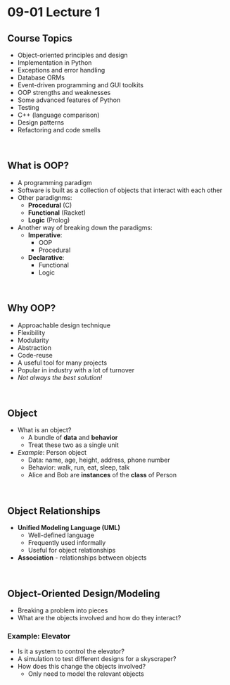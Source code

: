 # 09-01 Lecture 1

## Course Topics

- Object-oriented principles and design
- Implementation in Python
- Exceptions and error handling
- Database ORMs
- Event-driven programming and GUI toolkits
- OOP strengths and weaknesses
- Some advanced features of Python
- Testing
- C++ (language comparison)
- Design patterns
- Refactoring and code smells

<br>

## What is OOP?

- A programming paradigm
- Software is built as a collection of objects that interact with each other
- Other paradignms:
  - **Procedural** (C)
  - **Functional** (Racket)
  - **Logic** (Prolog)
- Another way of breaking down the paradigms:
  - **Imperative**:
    - OOP
    - Procedural
  - **Declarative**:
    - Functional
    - Logic

<br>

## Why OOP?

- Approachable design technique
- Flexibility
- Modularity
- Abstraction
- Code-reuse
- A useful tool for many projects
- Popular in industry with a lot of turnover
- *Not always the best solution!*

<br>

## Object

- What is an object?
  - A bundle of **data** and **behavior**
  - Treat these two as a single unit
- *Example*: Person object
  - Data: name, age, height, address, phone number
  - Behavior: walk, run, eat, sleep, talk
  - Alice and Bob are **instances** of the **class** of Person

<br>

## Object Relationships

- **Unified Modeling Language (UML)**
  - Well-defined language
  - Frequently used informally
  - Useful for object relationships
- **Association** - relationships between objects

<br>

## Object-Oriented Design/Modeling

- Breaking a problem into pieces
- What are the objects involved and how do they interact?

### Example: Elevator

- Is it a system to control the elevator?
- A simulation to test different designs for a skyscraper?
- How does this change the objects involved?
  - Only need to model the relevant objects